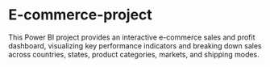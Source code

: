 # E-commerce-project
This Power BI project provides an interactive e-commerce sales and profit dashboard, visualizing key performance indicators and breaking down sales across countries, states, product categories, markets, and shipping modes.
